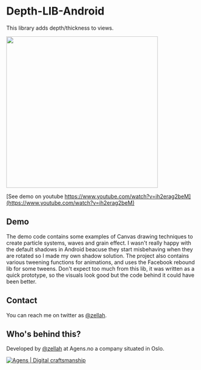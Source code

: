 # Depth-LIB-Android

This library adds depth/thickness to views. 

[<img src="https://d13yacurqjgara.cloudfront.net/users/655449/screenshots/2179342/menu_dribble.gif" width="400"/>](https://www.youtube.com/watch?v=ih2erag2beM)

[See demo on youtube https://www.youtube.com/watch?v=ih2erag2beM](https://www.youtube.com/watch?v=ih2erag2beM)

## Demo 
The demo code contains some examples of Canvas drawing techniques to create particle systems, waves and grain effect. I wasn't really happy with the default shadows in Android beacuse they start misbehaving when they are rotated so I made my own shadow solution. The project also contains various tweening functions for animations, and uses the Facebook rebound lib for some tweens. Don't expect too much from this lib, it was written as a quick prototype, so the visuals look good but the code behind it could have been better.


## Contact

You can reach me on twitter as [@zellah](https://twitter.com/zellah).


## Who's behind this?

Developed by [@zellah](https://twitter.com/zellah) at Agens.no a company situated in Oslo.


[![Agens | Digital craftsmanship](http://static.agens.no/images/agens_logo_w_slogan_avenir_small.png)](http://agens.no/)
